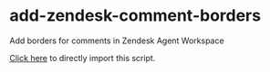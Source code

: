 # add-zendesk-comment-borders
Add borders for comments in Zendesk Agent Workspace

[Click here](https://raw.githubusercontent.com/BagToad/add-zendesk-comment-borders/main/add-comment-borders.user.js) to directly import this script.
